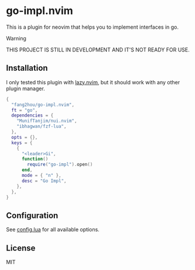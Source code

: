 # go-impl.nvim

This is a plugin for neovim that helps you to implement interfaces in go.

> [!WARNING]
> THIS PROJECT IS STILL IN DEVELOPMENT AND IT'S NOT READY FOR USE.

## Installation

I only tested this plugin with [lazy.nvim](https://github.com/folke/lazy.nvim), but it should work with any other plugin manager.

```lua
{
  "fang2hou/go-impl.nvim",
  ft = "go",
  dependencies = {
    "MunifTanjim/nui.nvim",
    "ibhagwan/fzf-lua",
  },
  opts = {},
  keys = {
    {
      "<leader>Gi",
      function()
        require("go-impl").open()
      end,
      mode = { "n" },
      desc = "Go Impl",
    },
  },
}
```

## Configuration

See [config.lua](lua/go-impl/config.lua) for all available options.

## License

MIT
